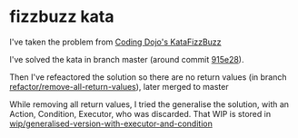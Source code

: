 # fizzbuzz kata

I've taken the problem from [Coding Dojo's KataFizzBuzz](http://codingdojo.org/cgi-bin/index.pl?KataFizzBuzz)

I've solved the kata in branch master (around commit [915e28](https://github.com/alvarogarcia7/fizzbuzz-kata/tree/915e28c46d462c7b1e16d485bf1ca3e70606e04a)).

Then I've refeactored the solution so there are no return values (in branch [refactor/remove-all-return-values](https://github.com/alvarogarcia7/fizzbuzz-kata/tree/refactor/remove-all-return-values)), later merged to master

While removing all return values, I tried the generalise the solution, with an Action, Condition, Executor, who was discarded. That WIP is stored in [wip/generalised-version-with-executor-and-condition](https://github.com/alvarogarcia7/fizzbuzz-kata/tree/wip/generalised-version-with-executor-and-condition)
